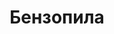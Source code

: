 ---
id: '1'
title: Бензопила 
description: Залог 4000 рублей
price: '400'
order: 1
default_thumbnail_image: images/benzopila_sm.jpg
default_original_image: images/benzopila.jpg
category: content/category/02sad.md
featured: true
layout: product
---